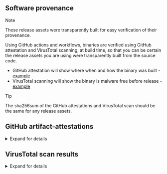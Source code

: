## Software provenance

> [!NOTE]
> These release assets were transparently built for easy verification of their provenance.

Using GitHub actions and workflows, binaries are verified using GitHub attestation and VirusTotal scanning, at build time, so that you can be certain the release assets you are using were transparently built from the source code.

- GitHub attestation will show where when and how the binary was built - [example](https://github.com/userdocs/iperf3-static/attestations/2474371)
- VirusTotal scanning will show the binary is malware free before release - [example](https://www.virustotal.com/gui/file/42647b55aae08c3b581e78e1a6bcadf2c7715d4edfc2c842ecbb194b0b47b084)

> [!TIP]
> The sha256sum of the GitHub attestations and VirusTotal scan should be the same for any release assets.

## GitHub artifact-attestations

<details closed>
<summary>Expand for details</summary>

Binaries built from the release of `3.17.1+` use [actions/attest-build-provenance](https://github.com/actions/attest-build-provenance) - [Github Docs](https://docs.github.com/en/actions/security-for-github-actions/using-artifact-attestations/using-artifact-attestations-to-establish-provenance-for-builds#verifying-artifact-attestations-with-the-github-cli)

For example: using `gh` cli - [manual](https://cli.github.com/manual/gh_attestation_verify)

```bash
gh attestation verify iperf3-amd64 -o userdocs
```

</details>

## VirusTotal scan results

<details closed>
<summary>Expand for details</summary>

Links to scan results

[iperf3-amd64](https://www.virustotal.com/gui/file/c2edf5e304231ac11a3b255aa9023abf812e919c5d6543c1c10cc6f2288b1663)

[iperf3-amd64-win](https://www.virustotal.com/gui/file/8d22ad82e9133c7c963a84fc710f427bffdad69b0aa091add0d23823c6647a68)

[iperf3-amd64-win-openssl](https://www.virustotal.com/gui/file/5e370e10d11873a050b86d28652d651f065fcae503cc0c53f2ddadaea7316430)

[iperf3-amd64-osx-13](https://www.virustotal.com/gui/file/4a9bfc1420aefe86d2185264e4bdf35c8c6b36ae5202a8b93d9b881713ba034d)

[iperf3-arm64-osx-14](https://www.virustotal.com/gui/file/f043dd9d49e96fa10b8381cfdc6a694bce306a2ae85ae69f081f711edc3f2c0a)

[iperf3-arm32v6](https://www.virustotal.com/gui/file/b2e161ebc20ae007f9a48f8307928cf22974c0bbbd06f7283ef5baf700360531)

[iperf3-arm32v7](https://www.virustotal.com/gui/file/8c4a58f650a0fca272f0a890cb99acdba8dd6250c6a844d3587c2bbb172d1a04)

[iperf3-arm64v8](https://www.virustotal.com/gui/file/c675865493b93e82dd0d2df62dd9d0cc87dc015512be167b7b467d7d812e3e6f)

[iperf3-i386](https://www.virustotal.com/gui/file/a02d1049eaf394b7a95c81157a8cddcc63518f0186058af6799c347161d23c83)

[iperf3-ppc64le](https://www.virustotal.com/gui/file/8fb18d55b801c8196f6d3f78a8f6f1009e27fc925c1de01935e29b65c61dda14)

[iperf3-riscv64](https://www.virustotal.com/gui/file/82267100ac3eff0e5eac743f2b9e714627618c916d8f86d5148f05f8134ce88a)

[iperf3-s390x](https://www.virustotal.com/gui/file/2d4c9b9e68e2d67724a9d8d47defc3b841d5bd0d984fde605bfcee17e30e1f23)

</details>
